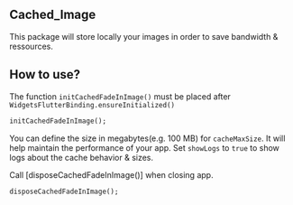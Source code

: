 
## Cached_Image

This package will store locally your images in order to save bandwidth & ressources.

## How to use?


The function `initCachedFadeInImage()` must be placed after `WidgetsFlutterBinding.ensureInitialized()`
```dart
initCachedFadeInImage();
```

You can define the size in megabytes(e.g. 100 MB) for `cacheMaxSize`. It will help maintain the performance of your app.
Set `showLogs` to `true` to show logs about the cache behavior & sizes.


Call [disposeCachedFadeInImage()] when closing app.
```dart
disposeCachedFadeInImage();
```
